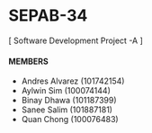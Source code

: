 # SEPAB-34
[ Software Development Project -A ]

#### MEMBERS
- Andres Alvarez (101742154)
- Aylwin Sim (100074144)
- Binay Dhawa (101187399)
- Sanee Salim (101887181)
- Quan Chong (100076483)
